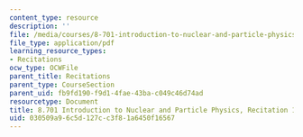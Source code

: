 ```yaml
---
content_type: resource
description: ''
file: /media/courses/8-701-introduction-to-nuclear-and-particle-physics-fall-2020/030509a96c5d127cc3f81a6450f16567_MIT8_701f20_rec16_soln.pdf
file_type: application/pdf
learning_resource_types:
- Recitations
ocw_type: OCWFile
parent_title: Recitations
parent_type: CourseSection
parent_uid: fb9fd190-f9d1-4fae-43ba-c049c46d74ad
resourcetype: Document
title: 8.701 Introduction to Nuclear and Particle Physics, Recitation 16 Solutions
uid: 030509a9-6c5d-127c-c3f8-1a6450f16567
---
```

